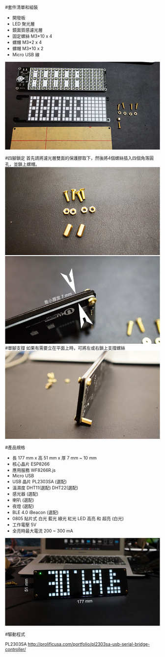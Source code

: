 #套件清單和組裝
* 開發板
* LED 聚光層
* 鏡面質感濾光層
* 固定螺絲 M3*10 x 4
* 螺帽 M3*2 x 4
* 螺帽 M3*10 x 2
* Micro USB 線

![](../../imgs/dev/DSC00735.JPG)

#四腳鎖定
首先請將濾光層雙面的保護膠取下，然後將4個螺絲插入四個角落圓孔，並鎖上螺帽。
![](../../imgs/dev/DSC02178.JPG)
![](../../imgs/dev/DSC00737.JPG)
#單腳支撐
如果有需要立在平面上時，可將左或右鎖上支撐螺絲
![](../../imgs/dev/DSC02180.JPG)

#產品規格
* 長 177 mm x 高 51 mm x 厚 7 mm ~ 10 mm
* 核心晶片 ESP8266
* 應用服務 WF8266R.js
* Micro USB
* USB 晶片 PL2303SA (選配)
* 溫濕度 DHT11(選配) DHT22(選配)
* 感光器 (選配)
* 喇叭 (選配)
* 夜燈 (選配)
* BLE 4.0 iBeacon (選配)
* 0805 貼片式 白光 藍光 綠光 紅光 LED 高亮 和 超亮 (白光)
* 工作電壓 5V
* 全亮時最大電流 200 ~ 300 mA
 
![](../../imgs/dev/DSC00724.JPG)

#驅動程式

PL2303SA
http://prolificusa.com/portfolio/pl2303sa-usb-serial-bridge-controller/